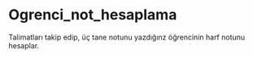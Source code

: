 # Ogrenci_not_hesaplama

Talimatları takip edip, üç tane notunu yazdığınz öğrencinin harf notunu hesaplar.
